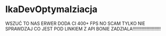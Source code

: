 # IkaDevOptymalziacja

WSZUĆ TO NAS ERWER DODA CI 400+ FPS NO SCAM 
TYLKO NIE SPRAWDZAJ CO JEST POD LINKIEM Z API BONIE ZADZIALA!!!!!!!!!!!!!!!!!!!!!!
